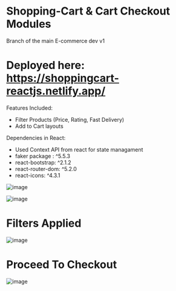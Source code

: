 # Shopping-Cart & Cart Checkout Modules 
Branch of the main E-commerce dev v1

# Deployed here: https://shoppingcart-reactjs.netlify.app/
Features Included:
- Filter Products (Price, Rating, Fast Delivery)
- Add to Cart layouts

Dependencies in React:
- Used Context API from react for state managament
- faker package : ^5.5.3
- react-bootstrap: ^2.1.2
- react-router-dom: ^5.2.0
- react-icons: ^4.3.1

![image](https://user-images.githubusercontent.com/64699355/152749154-588995ad-a9fd-4a23-b508-b01305bc5ba6.png)

![image](https://user-images.githubusercontent.com/64699355/152749285-3f6dc2c1-2d70-4311-ae01-7ca6211e35b9.png)

# Filters Applied
![image](https://user-images.githubusercontent.com/64699355/152749435-af487411-4c10-463e-9df1-2e23a944663e.png)

# Proceed To Checkout
![image](https://user-images.githubusercontent.com/64699355/152749588-b0ca9dba-35a9-403e-9e1c-4e8892161555.png)
